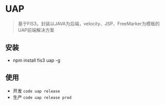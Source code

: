 # UAP

> 基于FIS3，封装以JAVA为后端，velocity、JSP、FreeMarker为模板的UAP前端解决方案

## 安装

* npm install fis3 uap -g

## 使用

* 开发 ```code uap release ```
* 生产 ```code uap release prod ```

